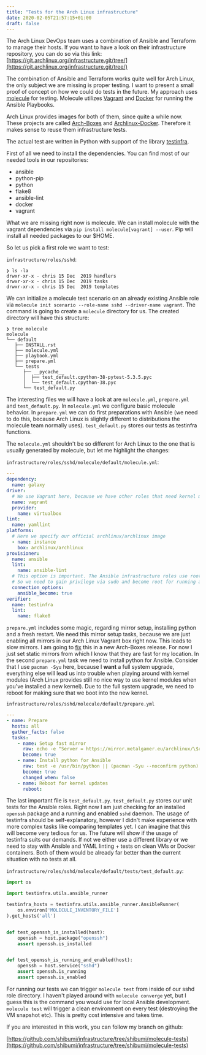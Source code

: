 ```yaml
---
title: "Tests for the Arch Linux infrastructure"
date: 2020-02-05T21:57:15+01:00
draft: false
---
```


The Arch Linux DevOps team uses a combination of Ansible and Terraform to
manage their hosts. If you want to have a look on their infrastructure
repository, you can do so via this link:
[https://git.archlinux.org/infrastructure.git/tree/](https://git.archlinux.org/infrastructure.git/tree/)

The combination of Ansible and Terraform works quite well for Arch Linux, the
only subject we are missing is proper testing. I want to present a small proof
of concept on how we could do tests in the future. My approach uses
[molecule](https://github.com/ansible-community/molecule) for testing.
Molecule utilizes [Vagrant](https://vagrant.io) and [Docker](https://docker.io)
for running the Ansible Playbooks.

Arch Linux provides images for both of them, since quite a while now. These
projects are called [Arch-Boxes](https://github.com/archlinux/arch-boxes) and
[Archlinux-Docker](https://github.com/archlinux/archlinux-docker). Therefore it
makes sense to reuse them infrastructure tests.

The actual test are written in Python with support of the library
[testinfra](https://testinfra.readthedocs.io/en/latest/).

First of all we need to install the dependencies. You can find most of our
needed tools in our repositories:

* ansible
* python-pip
* python
* flake8
* ansible-lint
* docker
* vagrant

What we are missing right now is molecule. We can install molecule with the
vagrant dependencies via `pip install molecule[vagrant] --user`. Pip will
install all needed packages to our $HOME.


So let us pick a first role we want to test:

`infrastructure/roles/sshd`:
```
❯ ls -la
drwxr-xr-x - chris 15 Dec  2019 handlers
drwxr-xr-x - chris 15 Dec  2019 tasks
drwxr-xr-x - chris 15 Dec  2019 templates
```

We can initialize a molecule test scenario on an already existing Ansible role
via `molecule init scenario --role-name sshd --driver-name vagrant`.
The command is going to create a `molecule` directory for us. The created directory will have this structure:
```
❯ tree molecule 
molecule
└── default
   ├── INSTALL.rst
   ├── molecule.yml
   ├── playbook.yml
   ├── prepare.yml
   └── tests
      ├── __pycache__
      │  ├── test_default.cpython-38-pytest-5.3.5.pyc
      │  └── test_default.cpython-38.pyc
      └── test_default.py
```

The interesting files we will have a look at are `molecule.yml`, `prepare.yml`
and `test_default.py`.  In `molecule.yml` we configure basic molecule behavior.
In `prepare.yml` we can do first preparations with Ansible (we need to do this,
because Arch Linux is slightly different to distributions the molecule team
normally uses). `test_default.py` stores our tests as testinfra functions.

The `molecule.yml` shouldn't be so different for Arch Linux to the one that is usually generated by molecule, but let me highlight the changes:

`infrastructure/roles/sshd/molecule/default/molecule.yml`:
```yaml
---
dependency:
  name: galaxy
driver:
  # We use Vagrant here, because we have other roles that need kernel modules etc
  name: vagrant
  provider:
    name: virtualbox
lint:
  name: yamllint
platforms:
  # Here we specify our official archlinux/archlinux image
  - name: instance
    box: archlinux/archlinux
provisioner:
  name: ansible
  lint:
    name: ansible-lint
  # This option is important. The Ansible infrastructure roles use root on default.
  # So we need to gain privilege via sudo and become root for running all roles.
  connection_options:
    ansible_become: true
verifier:
  name: testinfra
  lint:
    name: flake8
```

`prepare.yml` includes some magic, regarding mirror setup, installing python
and a fresh restart.  We need this mirror setup tasks, because we are just
enabling all mirrors in our Arch Linux Vagrant box right now. This leads to
slow mirrors. I am going to
[fix](https://github.com/archlinux/arch-boxes/issues/81) this in a new
Arch-Boxes release. For now I just set static mirrors from which I know that
they are fast for my location.  In the second `prepare.yml` task we need to
install python for Ansible.  Consider that I use `pacman -Syu` here, because I
**want** a full system upgrade, everything else will lead us into trouble when
playing around with kernel modules (Arch Linux provides still no nice way to
use kernel modules when you've installed a new kernel). Due to the full system
upgrade, we need to reboot for making sure that we boot into the new kernel.


`infrastructure/roles/sshd/molecule/default/prepare.yml`
```yaml
---
- name: Prepare
  hosts: all
  gather_facts: false
  tasks:
    - name: Setup fast mirror
      raw: echo -e "Server = https://mirror.metalgamer.eu/archlinux/\$repo/os/\$arch\nServer = https://mirror.metalgamer.eu/archlinux/\$repo/os/\$arch\nhttps://ftp.spline.inf.fu-berlin.de/mirrors/archlinux/\$repo/os/\$arch" > /etc/pacman.d/mirrorlist
      become: true
    - name: Install python for Ansible
      raw: test -e /usr/bin/python || (pacman -Syu --noconfirm python)
      become: true
      changed_when: false
    - name: Reboot for kernel updates
      reboot:
```

The last important file is `test_default.py`. `test_default.py` stores our unit
tests for the Ansible roles. Right now I am just checking for an installed
`openssh` package and a running and enabled `sshd` daemon. The usage of
testinfra should be self-explanatory, however I didn't make experience with
more complex tasks like comparing templates yet. I can imagine that this will
become very tedious for us. The future will show if the usage of testinfra
suits our demands. If not we either use a different library or we need to stay
with Ansible and YAML linting + tests on clean VMs or Docker containers. Both
of them would be already far better than the current situation with no tests at
all.

`infrastructure/roles/sshd/molecule/default/tests/test_default.py`:
```python
import os

import testinfra.utils.ansible_runner

testinfra_hosts = testinfra.utils.ansible_runner.AnsibleRunner(
    os.environ['MOLECULE_INVENTORY_FILE']
).get_hosts('all')


def test_openssh_is_installed(host):
    openssh = host.package("openssh")
    assert openssh.is_installed


def test_openssh_is_running_and_enabled(host):
    openssh = host.service("sshd")
    assert openssh.is_running
    assert openssh.is_enabled
```

For running our tests we can trigger `molecule test` from inside of our sshd
role directory. I haven't played around with `molecule converge` yet, but I
guess this is the command you would use for local Ansible development.
`molecule test` will trigger a clean environment on every test (destroying the
VM snapshot etc). This is pretty cost intensive and takes time.

If you are interested in this work, you can follow my branch on github:

[https://github.com/shibumi/infrastructure/tree/shibumi/molecule-tests](https://github.com/shibumi/infrastructure/tree/shibumi/molecule-tests)
